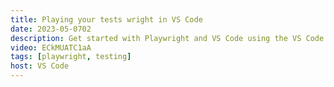 ```yaml
---
title: Playing your tests wright in VS Code
date: 2023-05-0702
description: Get started with Playwright and VS Code using the VS Code extension. Create, run and debug your tests right in VS Code.
video: ECkMUATC1aA
tags: [playwright, testing]
host: VS Code
---
```


